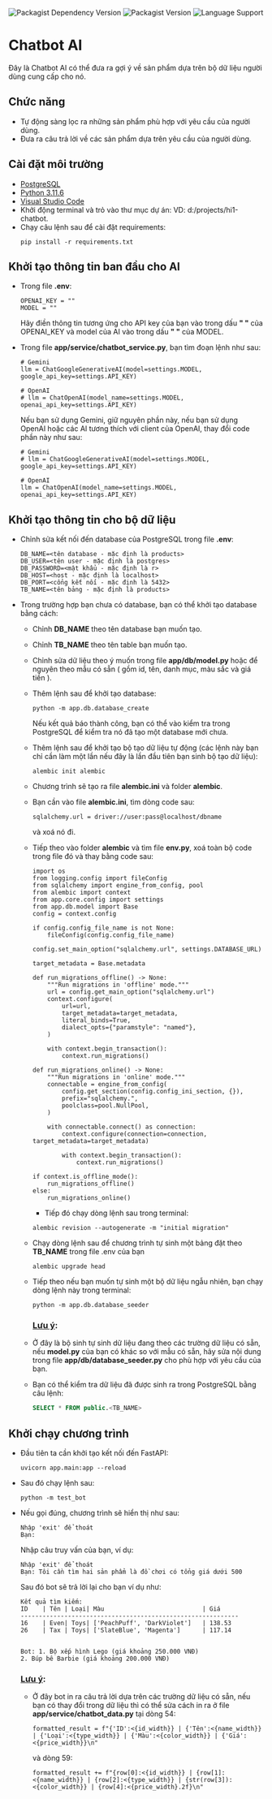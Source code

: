 ![Packagist Dependency Version](https://img.shields.io/badge/python-3.11.6-blue?style=flat-square&logo=blue)
![Packagist Version](https://img.shields.io/badge/packagist-1.0-brightgreen?style=flat-square)
![Language Support](https://img.shields.io/badge/language-vietnamese-red?style=flat-square)

Chatbot AI
===
Đây là Chatbot AI có thể đưa ra gợi ý về sản phẩm dựa trên bộ dữ liệu người dùng cung cấp cho nó.
## Chức năng
- Tự động sàng lọc ra những sản phẩm phù hợp với yêu cầu của người dùng.
- Đưa ra câu trả lời về các sản phẩm dựa trên yêu cầu của người dùng.

## Cài đặt môi trường
- [PostgreSQL](https://www.postgresql.org)
- [Python 3.11.6](https://www.python.org/ftp/python/3.11.6/python-3.11.6-amd64.exe)
- [Visual Studio Code](https://code.visualstudio.com/)
- Khởi động terminal và trỏ vào thư mục dự án: VD: d:/projects/hi1-chatbot.
- Chạy câu lệnh sau để cài đặt requirements:
  ```
  pip install -r requirements.txt
  ```

## Khởi tạo thông tin ban đầu cho AI
- Trong file **.env**:
  ```
  OPENAI_KEY = ""
  MODEL = ""
  ```
  Hãy điền thông tin tương ứng cho API key của bạn vào trong dấu **" "** của OPENAI_KEY và model của AI vào trong dấu **" "** của MODEL.

- Trong file **app/service/chatbot_service.py**, bạn tìm đoạn lệnh như sau:
  ```
  # Gemini
  llm = ChatGoogleGenerativeAI(model=settings.MODEL, google_api_key=settings.API_KEY)

  # OpenAI
  # llm = ChatOpenAI(model_name=settings.MODEL, openai_api_key=settings.API_KEY)
  ```
  Nếu bạn sử dụng Gemini, giữ nguyên phần này, nếu bạn sử dụng OpenAI hoặc các AI tương thích với client của OpenAI, thay đổi code phần này như sau:
  ```
  # Gemini
  # llm = ChatGoogleGenerativeAI(model=settings.MODEL, google_api_key=settings.API_KEY)

  # OpenAI
  llm = ChatOpenAI(model_name=settings.MODEL, openai_api_key=settings.API_KEY)
  ```
## Khởi tạo thông tin cho bộ dữ liệu
- Chỉnh sửa kết nối đến database của PostgreSQL trong file **.env**:
  ```
  DB_NAME=<tên database - mặc định là products>
  DB_USER=<tên user - mặc định là postgres>
  DB_PASSWORD=<mật khẩu - mặc định là r>
  DB_HOST=<host - mặc định là localhost>
  DB_PORT=<cổng kết nối - mặc định là 5432>
  TB_NAME=<tên bảng - mặc định là products>
  ```

- Trong trường hợp bạn chưa có database, bạn có thể khởi tạo database bằng cách:

  - Chỉnh **DB_NAME** theo tên database bạn muốn tạo.

  - Chỉnh **TB_NAME** theo tên table bạn muốn tạo.

  - Chỉnh sửa dữ liệu theo ý muốn trong file **app/db/model.py** hoặc để nguyên theo mẫu có sẵn ( gồm id, tên, danh mục, màu sắc và giá tiền ).
  
  - Thêm lệnh sau để khởi tạo database:
    ```
    python -m app.db.database_create
    ```
    Nếu kết quả báo thành công, bạn có thể vào kiểm tra trong PostgreSQL để kiểm tra nó đã tạo một database mới chưa.

  - Thêm lệnh sau để khởi tạo bộ tạo dữ liệu tự động (các lệnh này bạn chỉ cần làm một lần nếu đây là lần đầu tiên bạn sinh bộ tạo dữ liệu):
    ```
    alembic init alembic
    ```
  - Chương trình sẽ tạo ra file **alembic.ini** và folder **alembic**.
  - Bạn cần vào file **alembic.ini**, tìm dòng code sau:
    ```
    sqlalchemy.url = driver://user:pass@localhost/dbname
    ```
    và xoá nó đi.

  - Tiếp theo vào folder **alembic** và tìm file **env.py**, xoá toàn bộ code trong file đó và thay bằng code sau:
    ```
    import os
    from logging.config import fileConfig
    from sqlalchemy import engine_from_config, pool
    from alembic import context
    from app.core.config import settings
    from app.db.model import Base  
    config = context.config

    if config.config_file_name is not None:
        fileConfig(config.config_file_name)

    config.set_main_option("sqlalchemy.url", settings.DATABASE_URL)

    target_metadata = Base.metadata

    def run_migrations_offline() -> None:
        """Run migrations in 'offline' mode."""
        url = config.get_main_option("sqlalchemy.url")
        context.configure(
            url=url,
            target_metadata=target_metadata,
            literal_binds=True,
            dialect_opts={"paramstyle": "named"},
        )

        with context.begin_transaction():
            context.run_migrations()

    def run_migrations_online() -> None:
        """Run migrations in 'online' mode."""
        connectable = engine_from_config(
            config.get_section(config.config_ini_section, {}),
            prefix="sqlalchemy.",
            poolclass=pool.NullPool,
        )

        with connectable.connect() as connection:
            context.configure(connection=connection, target_metadata=target_metadata)

            with context.begin_transaction():
                context.run_migrations()

    if context.is_offline_mode():
        run_migrations_offline()
    else:
        run_migrations_online()

    ```
    - Tiếp đó chạy dòng lệnh sau trong terminal:
    ```
    alembic revision --autogenerate -m "initial migration"
    ```

  - Chạy dòng lệnh sau để chương trình tự sinh một bảng đặt theo **TB_NAME** trong file .env của bạn
    ```
    alembic upgrade head
    ```
  - Tiếp theo nếu bạn muốn tự sinh một bộ dữ liệu ngẫu nhiên, bạn chạy dòng lệnh này trong terminal:
    ```
    python -m app.db.database_seeder
    ```
    ### <ins>**Lưu ý**</ins>: 
  - Ở đây là bộ sinh tự sinh dữ liệu đang theo các trường dữ liệu có sẵn, nếu **model.py** của bạn có khác so với mẫu có sẵn, hãy sửa nội dung trong file **app/db/database_seeder.py** cho phù hợp với yêu cầu của bạn.

  - Bạn có thể kiểm tra dữ liệu đã được sinh ra trong PostgreSQL bằng câu lệnh:
    ```sql
    SELECT * FROM public.<TB_NAME>
    ```

## Khởi chạy chương trình
- Đầu tiên ta cần khởi tạo kết nối đến FastAPI:
  ```
  uvicorn app.main:app --reload
  ```
- Sau đó chạy lệnh sau:

  ```
  python -m test_bot
  ```
- Nếu gọi đúng, chương trình sẽ hiển thị như sau:
  ```
  Nhập 'exit' để thoát
  Bạn:
  ```
  Nhập câu truy vấn của bạn, ví dụ:
  ```
  Nhập 'exit' để thoát
  Bạn: Tôi cần tìm hai sản phẩm là đồ chơi có tổng giá dưới 500
  ```
  Sau đó bot sẽ trả lời lại cho bạn ví dụ như:
  ```
  Kết quả tìm kiếm:
  ID    | Tên | Loại| Màu                           | Giá
  ------------------------------------------------------------
  16    | Even| Toys| ['PeachPuff', 'DarkViolet']   | 138.53
  26    | Tax | Toys| ['SlateBlue', 'Magenta']      | 117.14


  Bot: 1. Bộ xếp hình Lego (giá khoảng 250.000 VNĐ)
  2. Búp bê Barbie (giá khoảng 200.000 VNĐ)
  ```
  ### <ins>**Lưu ý**</ins>:
  - Ở đây bot in ra câu trả lời dựa trên các trường dữ liệu có sẵn, nếu bạn có thay đổi trong dữ liệu thì có thể sửa cách in ra ở file **app/service/chatbot_data.py** tại dòng 54:
    ```
    formatted_result = f"{'ID':<{id_width}} | {'Tên':<{name_width}} | {'Loại':<{type_width}} | {'Màu':<{color_width}} | {'Giá':<{price_width}}\n"
    ```
    và dòng 59:
    
    ```
    formatted_result += f"{row[0]:<{id_width}} | {row[1]:<{name_width}} | {row[2]:<{type_width}} | {str(row[3]):<{color_width}} | {row[4]:<{price_width}.2f}\n"
    ```
